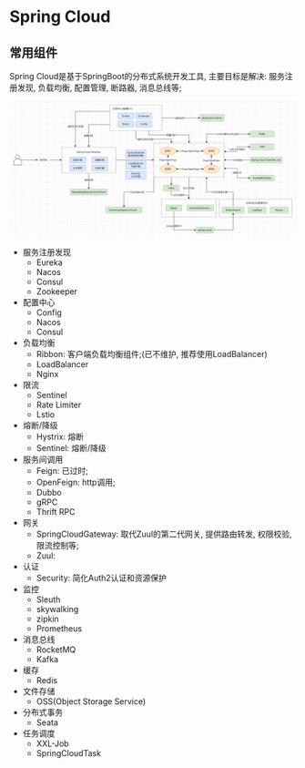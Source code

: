 # Spring Cloud

## 常用组件

Spring Cloud是基于SpringBoot的分布式系统开发工具, 主要目标是解决: 服务注册发现, 负载均衡, 配置管理, 断路器, 消息总线等;

![image](img/spring_cloud.png)

* 服务注册发现
  * Eureka
  * Nacos
  * Consul
  * Zookeeper
* 配置中心
  * Config
  * Nacos
  * Consul
* 负载均衡
  * Ribbon: 客户端负载均衡组件;(已不维护, 推荐使用LoadBalancer)
  * LoadBalancer
  * Nginx
* 限流
  * Sentinel
  * Rate Limiter
  * Lstio
* 熔断/降级
  * Hystrix: 熔断
  * Sentinel: 熔断/降级
* 服务间调用
  * Feign: 已过时;
  * OpenFeign: http调用;
  * Dubbo
  * gRPC
  * Thrift RPC
* 网关
  * SpringCloudGateway: 取代Zuul的第二代网关, 提供路由转发, 权限校验, 限流控制等;
  * Zuul: 
* 认证
  * Security: 简化Auth2认证和资源保护
* 监控
  * Sleuth
  * skywalking
  * zipkin
  * Prometheus
* 消息总线
  * RocketMQ
  * Kafka
* 缓存
  * Redis
* 文件存储
  * OSS(Object Storage Service)
* 分布式事务
  * Seata
* 任务调度
  * XXL-Job
  * SpringCloudTask

